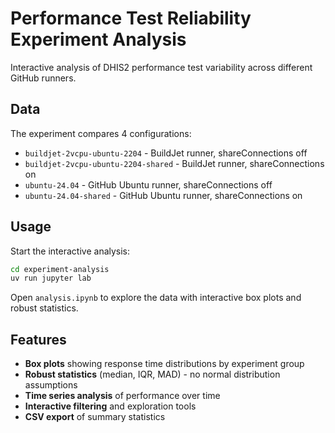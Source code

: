 # Performance Test Reliability Experiment Analysis

Interactive analysis of DHIS2 performance test variability across different GitHub runners.

## Data

The experiment compares 4 configurations:
* `buildjet-2vcpu-ubuntu-2204` - BuildJet runner, shareConnections off
* `buildjet-2vcpu-ubuntu-2204-shared` - BuildJet runner, shareConnections on
* `ubuntu-24.04` - GitHub Ubuntu runner, shareConnections off
* `ubuntu-24.04-shared` - GitHub Ubuntu runner, shareConnections on

## Usage

Start the interactive analysis:

```bash
cd experiment-analysis
uv run jupyter lab
```

Open `analysis.ipynb` to explore the data with interactive box plots and robust statistics.

## Features

* **Box plots** showing response time distributions by experiment group
* **Robust statistics** (median, IQR, MAD) - no normal distribution assumptions
* **Time series analysis** of performance over time
* **Interactive filtering** and exploration tools
* **CSV export** of summary statistics
